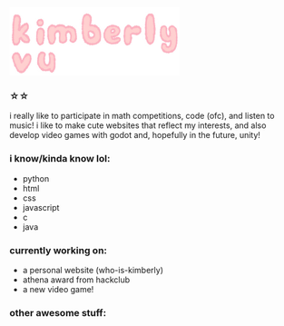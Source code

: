 <img src="kimberly_logo.png" style="width: 300px">
<h3 align="left">☆☆</h3>

<p align="left">i really like to participate in math competitions, code (ofc), and listen to music! i like to make cute websites that reflect my interests, and also develop video games with godot and, hopefully in the future, unity!</p>

<h3 align="left">i know/kinda know lol:</h3>
<ul>
  <li>python</li>
  <li>html</li>
  <li>css</li>
  <li>javascript</li>
  <li>c</li>
  <li>java</li>
</ul>

<h3 align="left">currently working on:</h3>
<ul>
  <li>a personal website (who-is-kimberly)</li>
  <li>athena award from hackclub</li>
  <li>a new video game!</li>
</ul>

<h3 align="left">other awesome stuff:</h3>

<!---
kimvurly/kimvurly is a ✨ special ✨ repository because its `README.md` (this file) appears on your GitHub profile.
You can click the Preview link to take a look at your changes.
--->
